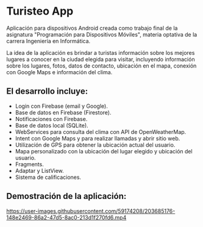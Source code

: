 # Turisteo App

Aplicación para dispositivos Android creada como trabajo final de la asignatura "Programación para Dispositivos Móviles", materia optativa de la carrera Ingeniería en Informática.

La idea de la aplicación es brindar a turistas información sobre los mejores lugares a conocer en la ciudad elegida para visitar, incluyendo información sobre los lugares, fotos, datos de contacto, ubicación en el mapa, conexión con Google Maps e información del clima.

## El desarrollo incluye:

- Login con Firebase (email y Google).
- Base de datos en Firebase (Firestore).
- Notificaciones con Firebase.
- Base de datos local (SQLite).
- WebServices para consulta del clima con API de OpenWeatherMap.
- Intent con Google Maps y para realizar llamadas y abrir sitio web.
- Utilización de GPS para obtener la ubicación actual del usuario.
- Mapa personalizado con la ubicación del lugar elegido y ubicación del usuario.
- Fragments.
- Adaptar y ListView.
- Sistema de calificaciones.

## Demostración de la aplicación:

https://user-images.githubusercontent.com/59174208/203685176-148e2469-86a2-47d5-8ac0-213d1f270fd6.mp4
